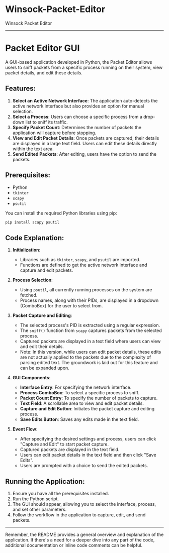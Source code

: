 # Winsock-Packet-Editor
Winsock Packet Editor

---

# Packet Editor GUI

A GUI-based application developed in Python, the Packet Editor allows users to sniff packets from a specific process running on their system, view packet details, and edit these details.

## Features:

1. **Select an Active Network Interface**: The application auto-detects the active network interface but also provides an option for manual selection.
2. **Select a Process**: Users can choose a specific process from a drop-down list to sniff its traffic.
3. **Specify Packet Count**: Determines the number of packets the application will capture before stopping.
4. **View and Edit Packet Details**: Once packets are captured, their details are displayed in a large text field. Users can edit these details directly within the text area.
5. **Send Edited Packets**: After editing, users have the option to send the packets.

## Prerequisites:

- Python
- `tkinter`
- `scapy`
- `psutil`

You can install the required Python libraries using pip:

```bash
pip install scapy psutil
```

## Code Explanation:

1. **Initialization**:
    - Libraries such as `tkinter`, `scapy`, and `psutil` are imported.
    - Functions are defined to get the active network interface and capture and edit packets.
    
2. **Process Selection**:
    - Using `psutil`, all currently running processes on the system are fetched.
    - Process names, along with their PIDs, are displayed in a dropdown (ComboBox) for the user to select from.

3. **Packet Capture and Editing**:
    - The selected process's PID is extracted using a regular expression.
    - The `sniff()` function from `scapy` captures packets from the selected process.
    - Captured packets are displayed in a text field where users can view and edit their details.
    - Note: In this version, while users can edit packet details, these edits are not actually applied to the packets due to the complexity of parsing edited text. The groundwork is laid out for this feature and can be expanded upon.

4. **GUI Components**:
    - **Interface Entry**: For specifying the network interface.
    - **Process ComboBox**: To select a specific process to sniff.
    - **Packet Count Entry**: To specify the number of packets to capture.
    - **Text Field**: A scrollable area to view and edit packet details.
    - **Capture and Edit Button**: Initiates the packet capture and editing process.
    - **Save Edits Button**: Saves any edits made in the text field.

5. **Event Flow**:
    - After specifying the desired settings and process, users can click "Capture and Edit" to start packet capture.
    - Captured packets are displayed in the text field.
    - Users can edit packet details in the text field and then click "Save Edits".
    - Users are prompted with a choice to send the edited packets.

## Running the Application:

1. Ensure you have all the prerequisites installed.
2. Run the Python script.
3. The GUI should appear, allowing you to select the interface, process, and set other parameters.
4. Follow the workflow in the application to capture, edit, and send packets.

---

Remember, the README provides a general overview and explanation of the application. If there's a need for a deeper dive into any part of the code, additional documentation or inline code comments can be helpful.
